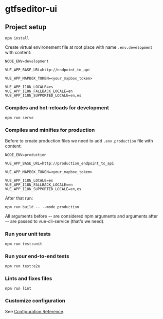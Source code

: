 # gtfseditor-ui

## Project setup
```
npm install
```

Create virtual environement file at root place with name `.env.development` with content:
```
NODE_ENV=development

VUE_APP_BASE_URL=http://endpoint_to_api

VUE_APP_MAPBOX_TOKEN=<your_mapbox_token>

VUE_APP_I18N_LOCALE=es
VUE_APP_I18N_FALLBACK_LOCALE=en
VUE_APP_I18N_SUPPORTED_LOCALE=en,es
```

### Compiles and hot-reloads for development
```
npm run serve
```

### Compiles and minifies for production

Before to create production files we need to add `.env.production` file with content:
```
NODE_ENV=production

VUE_APP_BASE_URL=http://production_endpoint_to_api

VUE_APP_MAPBOX_TOKEN=<your_mapbox_token>

VUE_APP_I18N_LOCALE=es
VUE_APP_I18N_FALLBACK_LOCALE=en
VUE_APP_I18N_SUPPORTED_LOCALE=en,es
```

After that run:
```
npm run build -- --mode production
```
All arguments before -- are considered npm arguments and arguments after -- are passed to vue-cli-service (that's we need).

### Run your unit tests
```
npm run test:unit
```

### Run your end-to-end tests
```
npm run test:e2e
```

### Lints and fixes files
```
npm run lint
```

### Customize configuration
See [Configuration Reference](https://cli.vuejs.org/config/).
